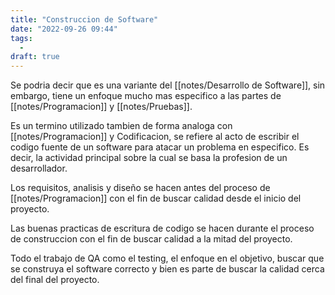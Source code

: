 ```yaml
---
title: "Construccion de Software"
date: "2022-09-26 09:44"
tags: 
  - 
draft: true
---
```

Se podria decir que es una variante del [[notes/Desarrollo de Software]], sin embargo, tiene un enfoque mucho mas especifico a las partes de [[notes/Programacion]] y [[notes/Pruebas]].

Es un termino utilizado tambien de forma analoga con [[notes/Programacion]] y Codificacion, se refiere al acto de escribir el codigo fuente de un software para atacar un problema en especifico. Es decir, la actividad principal sobre la cual se basa la profesion de un desarrollador.

Los requisitos, analisis y diseño se hacen antes del proceso de [[notes/Programacion]] con el fin de buscar calidad desde el inicio del proyecto.

Las buenas practicas de escritura de codigo se hacen durante el proceso de construccion con el fin de buscar calidad a la mitad del proyecto.

Todo el trabajo de QA como el testing, el enfoque en el objetivo, buscar que se construya el software correcto y bien es parte de buscar la calidad cerca del final del proyecto.